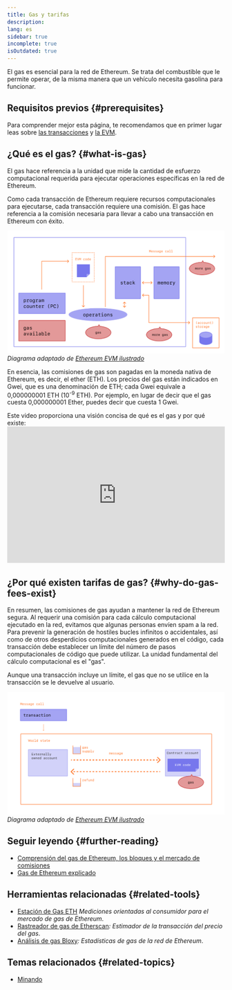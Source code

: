 ```yaml
---
title: Gas y tarifas
description:
lang: es
sidebar: true
incomplete: true
isOutdated: true
---
```


El gas es esencial para la red de Ethereum. Se trata del combustible que le permite operar, de la misma manera que un vehículo necesita gasolina para funcionar.

## Requisitos previos {#prerequisites}

Para comprender mejor esta página, te recomendamos que en primer lugar leas sobre [las transacciones](/en/developers/docs/transactions/) y [la EVM](/en/developers/docs/evm/).

## ¿Qué es el gas? {#what-is-gas}

El gas hace referencia a la unidad que mide la cantidad de esfuerzo computacional requerida para ejecutar operaciones específicas en la red de Ethereum.

Como cada transacción de Ethereum requiere recursos computacionales para ejecutarse, cada transacción requiere una comisión. El gas hace referencia a la comisión necesaria para llevar a cabo una transacción en Ethereum con éxito.

![Un diagrama que muestra dónde se precisa el gas en las operaciones de la EVM.](../../../../../developers/docs/gas/gas.png) _Diagrama adaptado de [Ethereum EVM ilustrado](https://takenobu-hs.github.io/downloads/ethereum_evm_illustrated.pdf)_

En esencia, las comisiones de gas son pagadas en la moneda nativa de Ethereum, es decir, el ether (ETH). Los precios del gas están indicados en Gwei, que es una denominación de ETH; cada Gwei equivale a 0,000000001 ETH (10<sup>-9</sup> ETH). Por ejemplo, en lugar de decir que el gas cuesta 0,000000001 Ether, puedes decir que cuesta 1 Gwei.

Este video proporciona una visión concisa de qué es el gas y por qué existe: <iframe width="100%" height="315" src="https://www.youtube.com/embed/AJvzNICwcwc" frameborder="0" allow="accelerometer; autoplay; clipboard-write; encrypted-media; gyroscope; picture-in-picture" allowfullscreen mark="crwd-mark"></iframe>

## ¿Por qué existen tarifas de gas? {#why-do-gas-fees-exist}

En resumen, las comisiones de gas ayudan a mantener la red de Ethereum segura. Al requerir una comisión para cada cálculo computacional ejecutado en la red, evitamos que algunas personas envíen spam a la red. Para prevenir la generación de hostiles bucles infinitos o accidentales, así como de otros desperdicios computacionales generados en el código, cada transacción debe establecer un límite del número de pasos computacionales de código que puede utilizar. La unidad fundamental del cálculo computacional es el "gas".

Aunque una transacción incluye un límite, el gas que no se utilice en la transacción se le devuelve al usuario.

![Diagrama que muestra la devolución del gas no utilizado.](../../../../../developers/docs/transactions/gas-tx.png) _Diagrama adaptado de [Ethereum EVM ilustrado](https://takenobu-hs.github.io/downloads/ethereum_evm_illustrated.pdf)_

## Seguir leyendo {#further-reading}

- [Comprensión del gas de Ethereum, los bloques y el mercado de comisiones](https://medium.com/@eric.conner/understanding-ethereum-gas-blocks-and-the-fee-market-d5e268bf0a0e)
- [Gas de Ethereum explicado](https://defiprime.com/gas)

## Herramientas relacionadas {#related-tools}

- [Estación de Gas ETH](https://ethgasstation.info/) _Mediciones orientadas al consumidor para el mercado de gas de Ethereum_.
- [Rastreador de gas de Etherscan](https://etherscan.io/gastracker)_: Estimador de la transacción del precio del gas_.
- [Análisis de gas Bloxy](https://stat.bloxy.info/superset/dashboard/gas/?standalone=true)_: Estadísticas de gas de la red de Ethereum_.

## Temas relacionados {#related-topics}

- [Minando](/en/developers/docs/consensus-mechanisms/pow/mining/)
